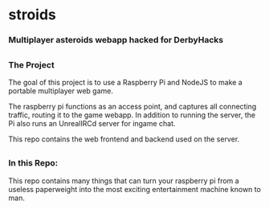 # stroids
### Multiplayer asteroids webapp hacked for DerbyHacks ###

##

### The Project  
The goal of this project is to use a Raspberry Pi and NodeJS to make a portable multiplayer web game. 

The raspberry pi functions as an access point, and captures all connecting traffic, routing it to the game webapp. In addition to running the server, the Pi also runs an UnrealIRCd server for ingame chat. 

This repo contains the web frontend and backend used on the server. 

##

### In this Repo:
This repo contains many things that can turn your raspberry pi from a useless paperweight into the most exciting entertainment machine known to man.
